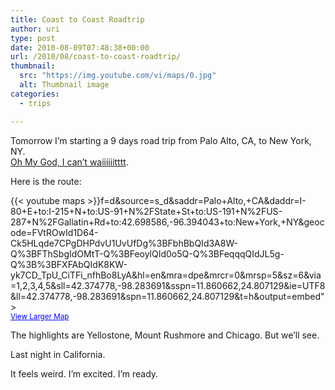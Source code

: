 ```yaml
---
title: Coast to Coast Roadtrip
author: uri
type: post
date: 2010-08-09T07:48:38+00:00
url: /2010/08/coast-to-coast-roadtrip/
thumbnail:
  src: "https://img.youtube.com/vi/maps/0.jpg"
  alt: Thumbnail image
categories:
  - trips

---
```

Tomorrow I&#8217;m starting a 9 days road trip from Palo Alto, CA, to New York, NY.  
[Oh My God, I can&#8217;t waiiiiiitttt][1].

Here is the route:

{{< youtube maps >}}f=d&source=s_d&saddr=Palo+Alto,+CA&daddr=I-80+E+to:I-215+N+to:US-91+N%2FState+St+to:US-191+N%2FUS-287+N%2FGallatin+Rd+to:42.698586,-96.394043+to:New+York,+NY&geocode=FVtROwId1D64-Ck5HLqde7CPgDHPdvU1UvUfDg%3BFbhBbQId3A8W-Q%3BFThSbgIdOMtT-Q%3BFeoylQId0o5Q-Q%3BFeqqqQIdJL5g-Q%3B%3BFXFAbQIdK8KW-yk7CD_TpU_CiTFi_nfhBo8LyA&hl=en&mra=dpe&mrcr=0&mrsp=5&sz=6&via=1,2,3,4,5&sll=42.374778,-98.283691&sspn=11.860662,24.807129&ie=UTF8&ll=42.374778,-98.283691&spn=11.860662,24.807129&t=h&output=embed"></iframe>  
<small><a href="http://maps.google.com/maps?f=d&source=embed&saddr=Palo+Alto,+CA&daddr=I-80+E+to:I-215+N+to:US-91+N%2FState+St+to:US-191+N%2FUS-287+N%2FGallatin+Rd+to:42.698586,-96.394043+to:New+York,+NY&geocode=FVtROwId1D64-Ck5HLqde7CPgDHPdvU1UvUfDg%3BFbhBbQId3A8W-Q%3BFThSbgIdOMtT-Q%3BFeoylQId0o5Q-Q%3BFeqqqQIdJL5g-Q%3B%3BFXFAbQIdK8KW-yk7CD_TpU_CiTFi_nfhBo8LyA&hl=en&mra=dpe&mrcr=0&mrsp=5&sz=6&via=1,2,3,4,5&sll=42.374778,-98.283691&sspn=11.860662,24.807129&ie=UTF8&ll=42.374778,-98.283691&spn=11.860662,24.807129&t=h" style="color:#0000FF;text-align:left">View Larger Map</a></small>

The highlights are Yellostone, Mount Rushmore and Chicago. But we&#8217;ll see.

Last night in California. 

It feels weird. I&#8217;m excited. I&#8217;m ready.

 [1]: http://www.youtube.com/watch?v=XwamV1fbYQk